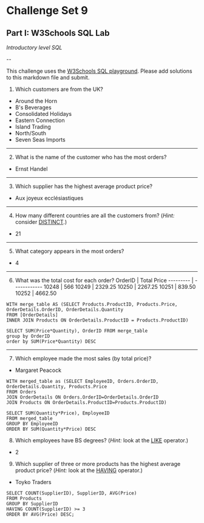 # Challenge Set 9
## Part I: W3Schools SQL Lab 

*Introductory level SQL*

--

This challenge uses the [W3Schools SQL playground](http://www.w3schools.com/sql/trysql.asp?filename=trysql_select_all). Please add solutions to this markdown file and submit.

1. Which customers are from the UK?  
- Around the Horn
- B's Beverages
- Consolidated Holidays
- Eastern Connection
- Island Trading
- North/South
- Seven Seas Imports
---
2. What is the name of the customer who has the most orders?
- Ernst Handel
---
3. Which supplier has the highest average product price?
- Aux joyeux ecclésiastiques
---
4. How many different countries are all the customers from? (*Hint:* consider [DISTINCT](http://www.w3schools.com/sql/sql_distinct.asp).)
- 21
---
5. What category appears in the most orders?
- 4
---
6. What was the total cost for each order?
OrderID | Total Price
--------- | ------------
10248 | 566
10249 | 2329.25
10250 | 2267.25
10251 | 839.50
10252 | 4662.50

```
WITH merge_table AS (SELECT Products.ProductID, Products.Price, OrderDetails.OrderID, OrderDetails.Quantity 
FROM [OrderDetails]
INNER JOIN Products ON OrderDetails.ProductID = Products.ProductID)

SELECT SUM(Price*Quantity), OrderID FROM merge_table 
group by OrderID
order by SUM(Price*Quantity) DESC
```
 
---
7. Which employee made the most sales (by total price)?
- Margaret Peacock

```
WITH merged_table as (SELECT EmployeeID, Orders.OrderID, OrderDetails.Quantity, Products.Price 
FROM Orders 
JOIN OrderDetails ON Orders.OrderID=OrderDetails.OrderID
JOIN Products ON OrderDetails.ProductID=Products.ProductID)

SELECT SUM(Quantity*Price), EmployeeID
FROM merged_table
GROUP BY EmployeeID
ORDER BY SUM(Quantity*Price) DESC
```


8. Which employees have BS degrees? (*Hint:* look at the [LIKE](http://www.w3schools.com/sql/sql_like.asp) operator.)
- 2 

9. Which supplier of three or more products has the highest average product price? (*Hint:* look at the [HAVING](http://www.w3schools.com/sql/sql_having.asp) operator.)
-  Toyko Traders

```
SELECT COUNT(SupplierID), SupplierID, AVG(Price)
FROM Products
GROUP BY SupplierID
HAVING COUNT(SupplierID) >= 3
ORDER BY AVG(Price) DESC;
```
